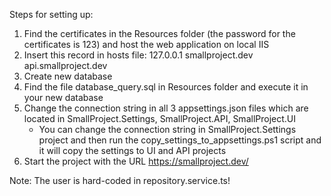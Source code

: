 Steps for setting up:

1. Find the certificates in the Resources folder (the password for the certificates is 123) and host the web application on local IIS
2. Insert this record in hosts file: 127.0.0.1 smallproject.dev api.smallproject.dev
3. Create new database
4. Find the file database_query.sql in Resources folder and execute it in your new database
5. Change the connection string in all 3 appsettings.json files which are located in SmallProject.Settings, SmallProject.API, SmallProject.UI
   - You can change the connection string in SmallProject.Settings project and then run the copy_settings_to_appsettings.ps1 script and it will copy the settings to UI and API projects
6. Start the project with the URL https://smallproject.dev/

Note: The user is hard-coded in repository.service.ts!

